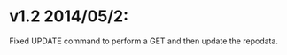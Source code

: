 v1.2 2014/05/2:
===============

Fixed UPDATE command to perform a GET and then update the repodata.


